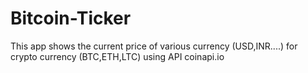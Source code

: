 # Bitcoin-Ticker
This app shows the current price of various currency (USD,INR....) for crypto currency (BTC,ETH,LTC) using API coinapi.io
